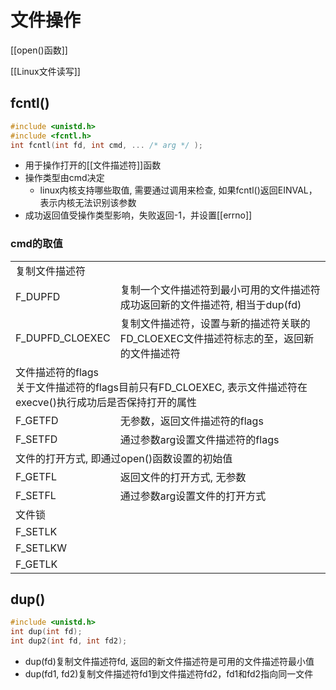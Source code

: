 # 文件操作

[[open()函数]]

[[Linux文件读写]]
    

## fcntl()

```c++
#include <unistd.h>
#include <fcntl.h>
int fcntl(int fd, int cmd, ... /* arg */ );
```

- 用于操作打开的[[文件描述符]]函数
- 操作类型由cmd决定
  - linux内核支持哪些取值, 需要通过调用来检查, 如果fcntl()返回EINVAL，表示内核无法识别该参数
- 成功返回值受操作类型影响，失败返回-1，并设置[[errno]]

### cmd的取值

<table>
    <tr>
        <td colspan="2">复制文件描述符</td>
    </tr>
    <tr>
        <td>F_DUPFD</td>
        <td>复制一个文件描述符到最小可用的文件描述符<br>成功返回新的文件描述符, 相当于dup(fd) </td>
    </tr>
    <tr>
        <td>F_DUPFD_CLOEXEC</td>
        <td>复制文件描述符，设置与新的描述符关联的FD_CLOEXEC文件描述符标志的至，返回新的文件描述符</td>
    </tr>
    <tr>
        <td colspan="2">文件描述符的flags<br>关于文件描述符的flags目前只有FD_CLOEXEC, 表示文件描述符在execve()执行成功后是否保持打开的属性</td>
    </tr>
    <tr>
        <td>F_GETFD</td>
        <td>无参数，返回文件描述符的flags</td>
    </tr>
    <tr>
        <td>F_SETFD</td>
        <td>通过参数arg设置文件描述符的flags</td>
    </tr>
    <tr>
        <td colspan="2">文件的打开方式, 即通过open()函数设置的初始值</td>
    </tr>
    <tr>
        <td>F_GETFL</td>
        <td>返回文件的打开方式, 无参数</td>
    </tr>
    <tr>
        <td>F_SETFL</td>
        <td>通过参数arg设置文件的打开方式</td>
    </tr>
    <tr>
        <td colspan="2">文件锁</td>
    </tr>
    <tr>
        <td>F_SETLK</td>
        <td></td>
    </tr>
    <tr>
        <td>F_SETLKW</td>
        <td></td>
    </tr>
    <tr>
        <td>F_GETLK</td>
        <td></td>
    </tr>
</table>

## dup()

```c
#include <unistd.h>
int dup(int fd);
int dup2(int fd, int fd2);
```

- dup(fd)复制文件描述符fd, 返回的新文件描述符是可用的文件描述符最小值
- dup(fd1, fd2)复制文件描述符fd1到文件描述符fd2，fd1和fd2指向同一文件